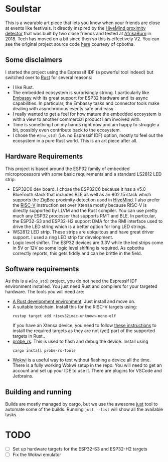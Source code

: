 # Soulstar

This is a wearable art piece that lets you know when your friends are close at events like festivals. It directly
inspired by the [HiveMind proximity detector](https://cpbotha.net/2024/08/10/afrikaburn-2018-hivemind-proximity/) that
was built by two close friends and tested at [AfrikaBurn](https://www.afrikaburn.org/) in 2018. Tech has moved on a bit since then so this is
effectively V2. You can see the original project source code [here](https://typst.app/docs/reference/model/bibliography/)
courtesy of cpbotha.

## Some disclaimers
I started the project using the Espressif IDF (a powerful tool indeed) but switched over to 
[Rust](https://www.rust-lang.org) for several reasons:
- I like Rust. 
- The embedded ecosystem is surprisingly strong. I particularly like [Embassy](https://embassy.dev/) with its great
  support for ESP32 hardware and its async capabilities. In particular, the Embassy tasks and connector tools make
  dealing with asynchronous events safe and easy.
- I really wanted to get a feel for how mature the embedded ecosystem is with a view to another commercial product
  I am involved with.
- Time is something I on my hands right now and am happy to struggle a bit, possibly even contribute back to the 
  ecosystem.
- I chose the `#[no_std]` (i.e. no Espressif IDF) option, mostly to feel out the ecosystem in a pure Rust world. This
  is an art piece after all.

## Hardware Requirements
This project is based around the ESP32 family of embedded microprocessors with some basic requirements and a standard
LS2812 LED strip.
- ESP32C6 dev board. I chose the ESP32C6 because it has a v5.0 BlueTooth stack that includes BLE as well as an 802.15
  stack which supports the ZigBee proximity detection used in [HiveMind](https://cpbotha.net/2024/08/10/afrikaburn-2018-hivemind-proximity/).
  I also prefer the [RISC-V](https://en.wikipedia.org/wiki/RISC-V) instruction set over Xtensa mostly because RISC-V is
  directly supported by LLVM and the Rust compiler. You can use pretty much any ESP32 processor that supports RMT and 
  BLE. In particular, the ESP32-S3 and ESP32-H2 support DMA for the RMI interface used to drive the LED string which
  is a better option for long LED strings.
- WS2812 LED strip. These strips are ubiquitous and have great driver support. I used a ring LED strip for development.
- Logic level shifter. The ESP32 devices are 3.3V while the led strips come in 5V or 12V so some logic level shifting
  is required. As cpbotha correctly reports, this gets fiddly and can be brittle in the field.

## Software requirements
As this is a `#[no_std]` project, you do not need the Espressif IDF environment installed. You just need Rust and 
compilers for your targeted hardware. The tools you will need are:
- [A Rust development environment](https://www.rust-lang.org/learn/get-started). Just install and move on.
- A suitable toolchain. Install this for the RISC-V targets using:
  ```shell
  rustup target add riscv32imac-unknown-none-elf
  ```
  If you have an Xtensa device, you need to follow [these instructions](https://docs.esp-rs.org/book/installation/riscv-and-xtensa.html)
  to install the required targets as they are not (yet) part of the supported targets in Rust..
- [probe_rs](https://probe.rs/). This is used to flash and debug the device. Install using 
  ```shell
  cargo install probe-rs-tools
  ```
- [Wokwi](https://wokwi.com/) is a useful way to test without flashing a device all the time. There is a fully working
  Wokwi setup in the repo. You will need to get an account and set up your IDE to use it. There are plugins for VSCode
  and Jetbrains.


## Building and running
Builds are mostly managed by cargo, but we use the awesome [just](https://github.com/casey/just) tool to automate
some of the builds. Running `just --list` will show all the available tasks.



# TODO

- [ ] Set up hardware targets for the ESP32-S3 and ESP32-H2 targets
- [ ] Fix the Wokwi emulator